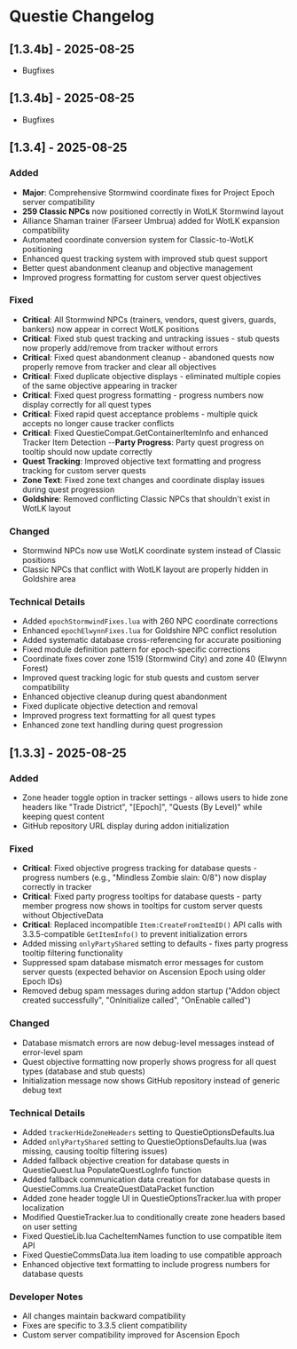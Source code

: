 # Questie Changelog
## [1.3.4b] - 2025-08-25

- Bugfixes

## [1.3.4b] - 2025-08-25

- Bugfixes

## [1.3.4] - 2025-08-25

### Added
- **Major**: Comprehensive Stormwind coordinate fixes for Project Epoch server compatibility
- **259 Classic NPCs** now positioned correctly in WotLK Stormwind layout
- Alliance Shaman trainer (Farseer Umbrua) added for WotLK expansion compatibility
- Automated coordinate conversion system for Classic-to-WotLK positioning
- Enhanced quest tracking system with improved stub quest support
- Better quest abandonment cleanup and objective management
- Improved progress formatting for custom server quest objectives

### Fixed
- **Critical**: All Stormwind NPCs (trainers, vendors, quest givers, guards, bankers) now appear in correct WotLK positions
- **Critical**: Fixed stub quest tracking and untracking issues - stub quests now properly add/remove from tracker without errors
- **Critical**: Fixed quest abandonment cleanup - abandoned quests now properly remove from tracker and clear all objectives
- **Critical**: Fixed duplicate objective displays - eliminated multiple copies of the same objective appearing in tracker
- **Critical**: Fixed quest progress formatting - progress numbers now display correctly for all quest types
- **Critical**: Fixed rapid quest acceptance problems - multiple quick accepts no longer cause tracker conflicts
- **Critical**: Fixed QuestieCompat.GetContainerItemInfo and enhanced Tracker Item Detection 
--**Party Progress**: Party quest progress on tooltip should now update correctly
- **Quest Tracking**: Improved objective text formatting and progress tracking for custom server quests
- **Zone Text**: Fixed zone text changes and coordinate display issues during quest progression
- **Goldshire**: Removed conflicting Classic NPCs that shouldn't exist in WotLK layout

### Changed
- Stormwind NPCs now use WotLK coordinate system instead of Classic positions
- Classic NPCs that conflict with WotLK layout are properly hidden in Goldshire area

### Technical Details
- Added `epochStormwindFixes.lua` with 260 NPC coordinate corrections
- Enhanced `epochElwynnFixes.lua` for Goldshire NPC conflict resolution
- Added systematic database cross-referencing for accurate positioning
- Fixed module definition pattern for epoch-specific corrections
- Coordinate fixes cover zone 1519 (Stormwind City) and zone 40 (Elwynn Forest)
- Improved quest tracking logic for stub quests and custom server compatibility
- Enhanced objective cleanup during quest abandonment
- Fixed duplicate objective detection and removal
- Improved progress text formatting for all quest types
- Enhanced zone text handling during quest progression


## [1.3.3] - 2025-08-25

### Added
- Zone header toggle option in tracker settings - allows users to hide zone headers like "Trade District", "[Epoch]", "Quests (By Level)" while keeping quest content
- GitHub repository URL display during addon initialization

### Fixed
- **Critical**: Fixed objective progress tracking for database quests - progress numbers (e.g., "Mindless Zombie slain: 0/8") now display correctly in tracker
- **Critical**: Fixed party progress tooltips for database quests - party member progress now shows in tooltips for custom server quests without ObjectiveData
- **Critical**: Replaced incompatible `Item:CreateFromItemID()` API calls with 3.3.5-compatible `GetItemInfo()` to prevent initialization errors
- Added missing `onlyPartyShared` setting to defaults - fixes party progress tooltip filtering functionality
- Suppressed spam database mismatch error messages for custom server quests (expected behavior on Ascension Epoch using older Epoch IDs)
- Removed debug spam messages during addon startup ("Addon object created successfully", "OnInitialize called", "OnEnable called")

### Changed
- Database mismatch errors are now debug-level messages instead of error-level spam
- Quest objective formatting now properly shows progress for all quest types (database and stub quests)
- Initialization message now shows GitHub repository instead of generic debug text

### Technical Details
- Added `trackerHideZoneHeaders` setting to QuestieOptionsDefaults.lua
- Added `onlyPartyShared` setting to QuestieOptionsDefaults.lua (was missing, causing tooltip filtering issues)
- Added fallback objective creation for database quests in QuestieQuest.lua PopulateQuestLogInfo function
- Added fallback communication data creation for database quests in QuestieComms.lua CreateQuestDataPacket function
- Added zone header toggle UI in QuestieOptionsTracker.lua with proper localization
- Modified QuestieTracker.lua to conditionally create zone headers based on user setting
- Fixed QuestieLib.lua CacheItemNames function to use compatible item API
- Fixed QuestieCommsData.lua item loading to use compatible approach
- Enhanced objective text formatting to include progress numbers for database quests

### Developer Notes
- All changes maintain backward compatibility
- Fixes are specific to 3.3.5 client compatibility
- Custom server compatibility improved for Ascension Epoch
